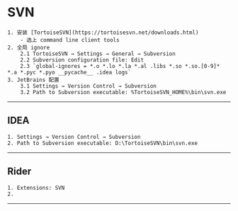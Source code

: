 # SVN
    1. 安装 [TortoiseSVN](https://tortoisesvn.net/downloads.html)
        - 选上 command line client tools
    2. 全局 ignore
        2.1 TortoiseSVN → Settings → General → Subversion 
        2.2 Subversion configuration file: Edit
        2.3 `global-ignores = *.o *.lo *.la *.al .libs *.so *.so.[0-9]* *.a *.pyc *.pyo __pycache__ .idea logs`
    3. JetBrains 配置
        3.1 Settings → Version Control → Subversion
        3.2 Path to Subversion executable: %TortoiseSVN_HOME%\bin\svn.exe
---
## IDEA
    1. Settings → Version Control → Subversion
    2. Path to Subversion executable: D:\TortoiseSVN\bin\svn.exe
---
## Rider
    1. Extensions: SVN
    2. 
---